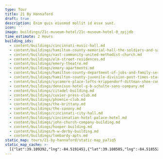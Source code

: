 ```yaml
---
type: Tour
title: 21 By Hannaford
draft: true
description: Enim quis eiusmod mollit id esse sunt.
icon: ''
image: buildings/21c-museum-hotel/21c-museum-hotel-0_zpjjdb
time_estimate: 2 Hours
building_ids:
  - content/buildings/cincinnati-music-hall.md
  - content/buildings/hamilton-county-memorial-hall-the-soldiers-and-sailors-memorial-building.md
  - content/buildings/nast-community-united-methodist-church.md
  - content/buildings/elm-street-residences.md
  - content/buildings/emery-theatre.md
  - content/buildings/emery-apartments.md
  - content/buildings/hamilton-county-department-of-jobs-and-family-services-alms-and-doepke-bldg.md
  - content/buildings/hamilton-county-juvenile-division-post-times-star-building.md
  - content/buildings/sycamore-place-lofts-krippendorf-dittman-shoe-company.md
  - content/buildings/dennison-hotel-g-b-schulte-sons-company.md
  - content/buildings/citadel-building.md
  - content/buildings/cuvier-press-club.md
  - content/buildings/phoenix-club.md
  - content/buildings/the-brittany.md
  - content/buildings/the-saxony.md
  - content/buildings/cincinnati-city-hall.md
  - content/buildings/cincinnatian-hotel-palace-hotel.md
  - content/buildings/john-church-company-building.md
  - content/buildings/hooper-building.md
  - content/buildings/h-w-derby-building.md
  - content/buildings/lombardy-apts.md
static_map: tours/21-by-hannaford/static-map_pa7iq5
static_map_cache: >-
  [{"lat":39.109392,"lng":-84.519145},{"lat":39.108585,"lng":-84.518552},{"lat":39.109723,"lng":-84.51654},{"lat":39.1081279999999,"lng":-84.518373},{"lat":39.1081791,"lng":-84.5128755},{"lat":39.1077,"lng":-84.51245},{"lat":39.108,"lng":-84.51056},{"lat":39.105692,"lng":-84.507199},{"lat":39.104201,"lng":-84.508283},{"lat":39.104556,"lng":-84.510338},{"lat":39.104957,"lng":-84.511293},{"lat":39.104581,"lng":-84.51458},{"lat":39.105042,"lng":-84.51536599999997},{"lat":39.105162,"lng":-84.515943},{"lat":39.105018,"lng":-84.5159},{"lat":39.10416999999999,"lng":-84.5195339},{"lat":39.102464,"lng":-84.513822},{"lat":39.100275,"lng":-84.512223},{"lat":39.099251,"lng":-84.51539},{"lat":39.0994,"lng":-84.5177427},{"lat":39.09935,"lng":-84.51825}]
---
```

